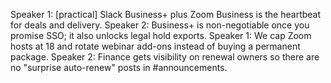 Speaker 1: [practical] Slack Business+ plus Zoom Business is the heartbeat for deals and delivery.
Speaker 2: Business+ is non-negotiable once you promise SSO; it also unlocks legal hold exports.
Speaker 1: We cap Zoom hosts at 18 and rotate webinar add-ons instead of buying a permanent package.
Speaker 2: Finance gets visibility on renewal owners so there are no "surprise auto-renew" posts in #announcements.

